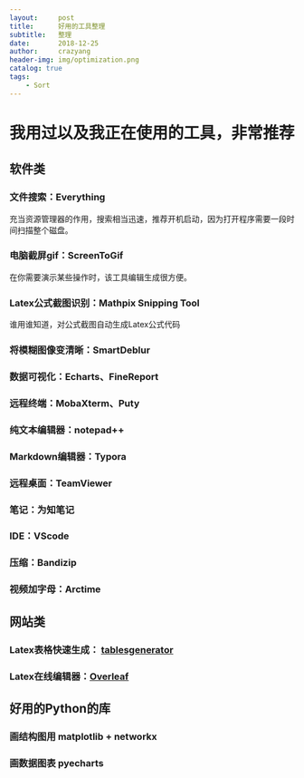 ```yaml
---
layout:     post
title:      好用的工具整理
subtitle:   整理
date:       2018-12-25
author:     crazyang
header-img: img/optimization.png
catalog: true
tags:
    - Sort
---
```


# 我用过以及我正在使用的工具，非常推荐

## 软件类

### 文件搜索：Everything
充当资源管理器的作用，搜索相当迅速，推荐开机启动，因为打开程序需要一段时间扫描整个磁盘。

### 电脑截屏gif：ScreenToGif
在你需要演示某些操作时，该工具编辑生成很方便。

### Latex公式截图识别：Mathpix Snipping Tool
谁用谁知道，对公式截图自动生成Latex公式代码

### 将模糊图像变清晰：SmartDeblur

### 数据可视化：Echarts、FineReport

### 远程终端：MobaXterm、Puty

### 纯文本编辑器：notepad++

### Markdown编辑器：Typora

### 远程桌面：TeamViewer

### 笔记：为知笔记

### IDE：VScode

### 压缩：Bandizip

### 视频加字母：Arctime



## 网站类

### Latex表格快速生成： [tablesgenerator](http://www.tablesgenerator.com)

### Latex在线编辑器：[Overleaf](https://www.overleaf.com)



## 好用的Python的库

### 画结构图用 matplotlib + networkx
### 画数据图表 pyecharts